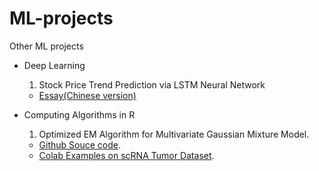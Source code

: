 # ML-projects
Other ML projects

- Deep Learning
    1. Stock Price Trend Prediction via LSTM Neural Network 
    -  [Essay(Chinese version)](./KailinW_StockPred_LSTM.pdf)


- Computing Algorithms in R
    1. Optimized EM Algorithm for Multivariate Gaussian Mixture Model.
    - [Github Souce code](https://github.com/srhaup2/clustering_scRNA/blob/main/R/normMixEm.R). 
    - [Colab Examples on scRNA Tumor Dataset](https://colab.research.google.com/drive/14U0oFzB21j1-rswnQfkHt3YT93l2Z9-7?usp=sharing). 
